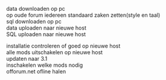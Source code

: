 data downloaden op pc
<br />
op oude forum iedereen standaard zaken zetten(style en taal)
<br />
sql downloaden op pc
<br />
data uploaden naar nieuwe host
<br />
SQL uploaden naar nieuwe host
<br />

installatie controleren of goed op nieuwe host
<br />
alle mods uitschakelen op nieuwe host
<br />
updaten naar 3.1
<br />
inschakelen welke mods nodig
<br />
offorum.net ofline halen
